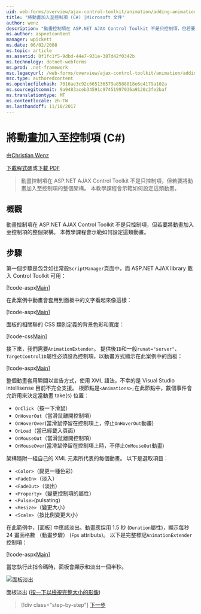```yaml
---
uid: web-forms/overview/ajax-control-toolkit/animation/adding-animation-to-a-control-cs
title: "將動畫加入至控制項 (C#) |Microsoft 文件"
author: wenz
description: "動畫控制項在 ASP.NET AJAX Control Toolkit 不是只控制項，但若要將動畫加入至控制項的整個架構。 本教學課程示範如何..."
ms.author: aspnetcontent
manager: wpickett
ms.date: 06/02/2008
ms.topic: article
ms.assetid: 0f1fc1f5-9dbd-44e7-931e-387d42f0342b
ms.technology: dotnet-webforms
ms.prod: .net-framework
msc.legacyurl: /web-forms/overview/ajax-control-toolkit/animation/adding-animation-to-a-control-cs
msc.type: authoredcontent
ms.openlocfilehash: 7016ae3c92c665136579a8588818e6e4179a102a
ms.sourcegitcommit: 9a9483aceb34591c97451997036a9120c3fe2baf
ms.translationtype: MT
ms.contentlocale: zh-TW
ms.lasthandoff: 11/10/2017
---
```

<a name="adding-animation-to-a-control-c"></a>將動畫加入至控制項 (C#)
====================
由[Christian Wenz](https://github.com/wenz)

[下載程式碼](http://download.microsoft.com/download/f/9/a/f9a26acd-8df4-4484-8a18-199e4598f411/Animation1.cs.zip)或[下載 PDF](http://download.microsoft.com/download/6/7/1/6718d452-ff89-4d3f-a90e-c74ec2d636a3/animation1CS.pdf)

> 動畫控制項在 ASP.NET AJAX Control Toolkit 不是只控制項，但若要將動畫加入至控制項的整個架構。 本教學課程會示範如何設定這類動畫。


## <a name="overview"></a>概觀

動畫控制項在 ASP.NET AJAX Control Toolkit 不是只控制項，但若要將動畫加入至控制項的整個架構。 本教學課程會示範如何設定這類動畫。

## <a name="steps"></a>步驟

第一個步驟是包含如往常般`ScriptManager`頁面中，而 ASP.NET AJAX library 載入 Control Toolkit 可用：

[!code-aspx[Main](adding-animation-to-a-control-cs/samples/sample1.aspx)]

在此案例中動畫會套用到面板中的文字看起來像這樣：

[!code-aspx[Main](adding-animation-to-a-control-cs/samples/sample2.aspx)]

面板的相關聯的 CSS 類別定義的背景色彩和寬度：

[!code-css[Main](adding-animation-to-a-control-cs/samples/sample3.css)]

接下來，我們需要`AnimationExtender`。 提供後`ID`和一般`runat="server"`、`TargetControlID`屬性必須設為控制項，以動畫方式顯示在此案例中的面板：

[!code-aspx[Main](adding-animation-to-a-control-cs/samples/sample4.aspx)]

整個動畫套用瞬間以宣告方式，使用 XML 語法，不幸的是 Visual Studio intellisense 目前不完全支援。 根節點是`<Animations>;`在此節點中，數個事件會允許用來決定當動畫 take(s) 位置：

- `OnClick`（按一下滑鼠）
- `OnHoverOut`（當滑鼠離開控制項）
- `OnHoverOver`(當滑鼠停留在控制項上，停止`OnHoverOut`動畫)
- `OnLoad`（當已經載入頁面）
- `OnMouseOut`（當滑鼠離開控制項）
- `OnMouseOver`(當滑鼠停留在控制項上時，不停止`OnMouseOut`動畫)

架構隨附一組自己的 XML 元素所代表的每個動畫。 以下是選取項目：

- `<Color>`（變更一種色彩）
- `<FadeIn>`（淡入）
- `<FadeOut>`（淡出）
- `<Property>`（變更控制項的屬性）
- `<Pulse>`(pulsating)
- `<Resize>`（變更大小）
- `<Scale>`（按比例變更大小）

在此範例中，[面板] 中應該淡出。動畫應採用 1.5 秒 (`Duration`屬性)，顯示每秒 24 畫面格數 （動畫步驟） (`Fps` attributs)。 以下是完整標記`AnimationExtender`控制項：

[!code-aspx[Main](adding-animation-to-a-control-cs/samples/sample5.aspx)]

當您執行此指令碼時，面板會顯示和淡出一個半秒。


[![面板淡出](adding-animation-to-a-control-cs/_static/image2.png)](adding-animation-to-a-control-cs/_static/image1.png)

面板淡出 ([按一下以檢視完整大小的影像](adding-animation-to-a-control-cs/_static/image3.png))

>[!div class="step-by-step"]
[下一步](executing-several-animations-at-the-same-time-cs.md)
